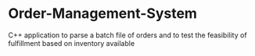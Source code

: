 # Order-Management-System
C++ application to parse a batch file of orders and to test the feasibility of fulfillment based on inventory available
